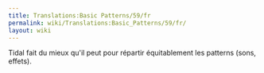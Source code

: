 ```yaml
---
title: Translations:Basic Patterns/59/fr
permalink: wiki/Translations:Basic_Patterns/59/fr/
layout: wiki
---
```


Tidal fait du mieux qu'il peut pour répartir équitablement les patterns
(sons, effets).
